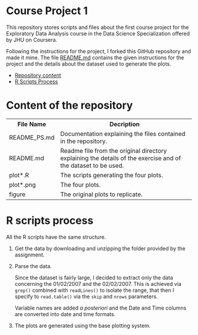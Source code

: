 # Course Project 1

This repository stores scripts and files about the first course project for the Exploratory Data Analysis course in the Data Science Specialization offered by JHU on Coursera.

Following the instructions for the project, I forked this GitHub repository and made it mine. The file [README.md](README.md) contains the given instructions for the project and the details about the dataset used to generate the plots.

* [Repository content](#content)
* [R Scripts Process](#code)

<h1 id=content>Content of the repository</h1>

<table>
  <tr>
    <th>File Name</th>
    <th>Decription</th>
  </tr>
  <tr>
    <td>README_PS.md</td>
    <td>Documentation explaining the files contained in the repository.</td>
  </tr>
  <tr>
    <td>README.md</td>
    <td>Readme file from the original directory explaining the details of the exercise and of the dataset to be used.</td>
  </tr>
  <tr>
    <td>plot*.R</td>
    <td>The scripts generating the four plots.</td>
  </tr>
  <tr>
    <td>plot*.png</td>
    <td>The four plots.</td>
  </tr>
  <tr>
    <td>figure</td>
    <td>The original plots to replicate.</td>
  </tr>
</table>

<h1 id=code>R scripts process</h1>

All the R scripts have the same structure.

1. Get the data by downloading and unzipping the folder provided by the assignment.
2. Parse the data.
   
   Since the dataset is fairly large, I decided to extract only the data concerning the 01/02/2007 and the 02/02/2007. This is achieved via <code>grep()</code> combined with <code>readLines()</code> to isolate the range, that then I specify to <code>read.table()</code> via the <code>skip</code> and <code>nrows</code> parameters.

   Variable names are added *a posteriori* and the Date and Time columns are converted into date and time formats.
3. The plots are generated using the base plotting system.
